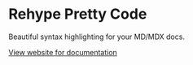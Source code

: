 # Rehype Pretty Code

Beautiful syntax highlighting for your MD/MDX docs.

[View website for documentation](https://rehype-pretty-code.netlify.app)